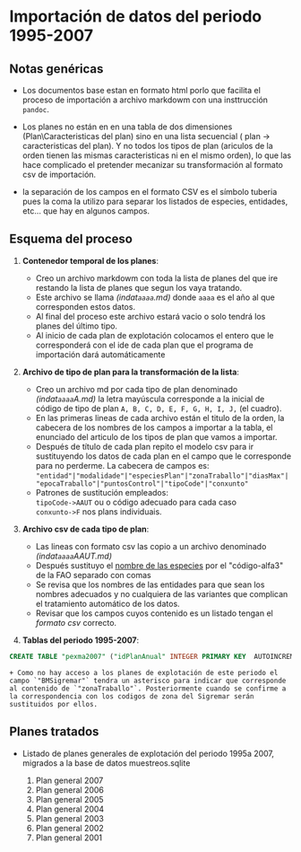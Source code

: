 # Importación de datos del periodo 1995-2007


## Notas genéricas

* Los documentos base estan en formato html porlo que facilita el proceso de importación a archivo markdowm con una insttrucción `pandoc`.

* Los planes no están en en una tabla de dos dimensiones (Plan\Caracteristicas del plan) sino en una lista secuencial ( plan -> caracteristicas del plan). Y no todos los tipos de plan (ariculos de la orden tienen las mismas caracteristicas ni en el mismo orden), lo que las hace complicado el pretender mecanizar su transformación al formato csv de importación.

* la separación de los campos en el formato CSV es el símbolo tuberia pues la coma la utilizo para separar los listados de especies, entidades, etc... que hay en algunos campos.

## Esquema del proceso

1. __Contenedor temporal de los planes__: 
	+ Creo un archivo markdowm con toda la lista de planes del que ire restando la lista de planes que segun los vaya tratando.  
	+ Este archivo se llama _(indat`aaaa`.md)_ donde `aaaa` es el año al que corresponden estos datos.  
	+ Al final del proceso este archivo estará vacio o solo tendrá los planes del último tipo.  
	+ Al inicio de cada plan de explotación colocamos el entero que le corresponderá con el ide de cada plan que el programa de importación dará automáticamente

1. __Archivo de tipo de plan para la transformación de la lista__:  
	+ Creo un archivo md por cada tipo de plan denominado _(indat`aaaa`A.md)_ la letra mayúscula corresponde a la inicial de código de tipo de plan `A, B, C, D, E, F, G, H, I, J,` (el cuadro).  
	+ En las primeras lineas de cada archivo están el titulo de la orden, la cabecera de los nombres de los campos a importar a la tabla, el enunciado del articulo de los tipos de plan que vamos a importar.  
	+ Después de título de cada plan repito el modelo csv para ir sustituyendo los datos de cada plan en el campo que le corresponde para no perderme. La cabecera de campos es:  
`"entidad"|"modalidade"|"especiesPlan"|"zonaTraballo"|"diasMax"|"epocaTraballo"|"puntosControl"|"tipoCode"|"conxunto"`  
    + Patrones de sustitución empleados:  
    `tipoCode->AAUT` ou o código adecuado para cada caso  
    `conxunto->F` nos plans individuais.  

1. __Archivo csv de cada tipo de plan__:  
	+ Las lineas con formato csv las copio a un archivo denominado _(indat`aaaa`AAUT.md)_  
	+ Después sustituyo el [nombre de las especies](Abre.especies-gmmh.md) por el "código-alfa3" de la FAO separado con comas  
	+ Se revisa que los nombres de las entidades para que sean los nombres adecuados y no cualquiera de las variantes que complican el tratamiento automático de los datos.  
	+ Revisar que los campos cuyos contenido es un listado tengan el _formato csv_ correcto.  

1. __Tablas del periodo 1995-2007__:  
```sql
CREATE TABLE "pexma2007" ("idPlanAnual" INTEGER PRIMARY KEY  AUTOINCREMENT  NOT NULL , "entidad" CHAR(100), "modalidade" CHAR(50), "especiesPlan" CHAR(100), "zonaTraballo" TEXT, "diasMax" TEXT, "epocaTraballo" TEXT, "puntosControl" TEXT, "tipoCode" CHAR(4), "conxunto" BOOL, "urlFicha" TEXT, "id_plan_explotacion" INTEGER, "BMSigremar" TEXT, "idzonatra" INTEGER, "anualidad" INTEGER DEFAULT 2007, "numesp" INTEGER, "codeMod" CHAR(1), "costa" CHAR(2))
```  
	+ Como no hay acceso a los planes de explotación de este periodo el campo `"BMSigremar"` tendra un asterisco para indicar que corresponde al contenido de `"zonaTraballo"`. Posteriormente cuando se confirme a la correspondencia con los codigos de zona del Sigremar serán sustituidos por ellos.  

## Planes tratados

* Listado de planes generales de explotación del periodo 1995a 2007, migrados a la base de datos muestreos.sqlite

	1. Plan general 2007
	1. Plan general 2006
	1. Plan general 2005
	1. Plan general 2004
	1. Plan general 2003
	1. Plan general 2002
	1. Plan general 2001


